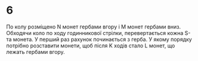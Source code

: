 ﻿# 6
По колу розміщено N монет гербами вгору і M монет гербами вниз. Обходячи коло по ходу годинникової стрілки, перевертається кожна S-та монета. У перший раз рахунок починається з герба. У якому порядку потрібно розставити монети, щоб після K ходів стало L монет, що лежать гербами вгору.